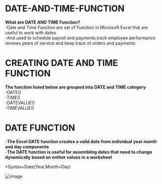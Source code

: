 # DATE-AND-TIME-FUNCTION

<b> What are DATE AND TIME Function?</b><br>
-Date and Time Function are set of Function in Microsoft Excel that are useful to work with dates<br>
-And used to schedule payroll and payments,track employee performance reviews,years of service and keep track of orders and payments<br>

# CREATING DATE AND TIME FUNCTION

<b>The function listed below are grouped into DATE and TIME category</b><br>
-DATE()<br>
-TIME()<br>
-DATEVALUE()<br>
-TIMEVALUE()<br>

# DATE FUNCTION 

-<b>The Excel DATE function creates a valid date from individual year month and day components</b><br>
-<b>The DATE function is useful for assembling dates that need to change dynamically based on onther values in a worksheet</b><br>

*Syntax=Date(Year,Month<Day)

![image](https://github.com/DMBysnGnzls/DATE-AND-TIME-FUNCTION/assets/143982031/687c267b-db8c-4a4d-aefe-c0f8c2ec4478)

